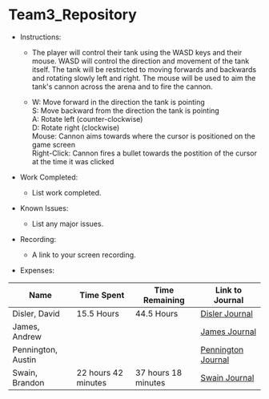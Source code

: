 # Team3_Repository

* Instructions: 
  * The player will control their tank using the WASD keys and their mouse. WASD will control the direction and movement of the tank itself. The tank will be restricted to moving forwards and backwards and rotating slowly left and right. The mouse will be used to aim the tank's cannon across the arena and to fire the cannon.

  * W: Move forward in the direction the tank is pointing  
S: Move backward from the direction the tank is pointing  
A: Rotate left (counter-clockwise)   
D: Rotate right (clockwise)  
Mouse: Cannon aims towards where the cursor is positioned on the game screen   
Right-Click: Cannon fires a bullet towards the postition of the cursor at the time it was clicked  

* Work Completed: 
  * List work completed.
* Known Issues: 
  * List any major issues.
* Recording: 
  * A link to your screen recording.
* Expenses:    

Name | Time Spent | Time Remaining | Link to Journal
------ | ------ | ------ | ------
Disler, David | 15.5 Hours | 44.5 Hours | [Disler Journal](https://github.com/Cps209-Team-3/Team3_Repository/wiki/DislerJournal)
James, Andrew | | | [James Journal](https://github.com/Cps209-Team-3/Team3_Repository/wiki/JamesJournal)
Pennington, Austin | | | [Pennington Journal](https://github.com/Cps209-Team-3/Team3_Repository/wiki/PenningtonJournal)
Swain, Brandon | 22 hours 42 minutes | 37 hours 18 minutes | [Swain Journal](https://github.com/Cps209-Team-3/Team3_Repository/wiki/SwainJournal)

